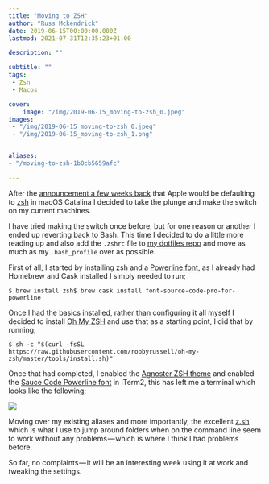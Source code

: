 ```yaml
---
title: "Moving to ZSH"
author: "Russ Mckendrick"
date: 2019-06-15T00:00:00.000Z
lastmod: 2021-07-31T12:35:23+01:00

description: ""

subtitle: ""
tags:
 - Zsh
 - Macos

cover:
    image: "/img/2019-06-15_moving-to-zsh_0.jpeg" 
images:
 - "/img/2019-06-15_moving-to-zsh_0.jpeg"
 - "/img/2019-06-15_moving-to-zsh_1.png"


aliases:
- "/moving-to-zsh-1b0cb5659afc"

---
```


After the [announcement a few weeks back](https://www.theverge.com/2019/6/4/18651872/apple-macos-catalina-zsh-bash-shell-replacement-features) that Apple would be defaulting to [zsh](http://zsh.sourceforge.net) in macOS Catalina I decided to take the plunge and make the switch on my current machines.

I have tried making the switch once before, but for one reason or another I ended up reverting back to Bash. This time I decided to do a little more reading up and also add the `.zshrc` file to [my dotfiles repo](https://github.com/russmckendrick/dotfiles) and move as much as my `.bash_profile` over as possible.

First of all, I started by installing zsh and a [Powerline font](https://github.com/powerline/fonts), as I already had Homebrew and Cask installed I simply needed to run;

```
$ brew install zsh$ brew cask install font-source-code-pro-for-powerline
```

Once I had the basics installed, rather than configuring it all myself I decided to install [Oh My ZSH](https://ohmyz.sh) and use that as a starting point, I did that by running;

```
$ sh -c "$(curl -fsSL https://raw.githubusercontent.com/robbyrussell/oh-my-zsh/master/tools/install.sh)"
```

Once that had completed, I enabled the [Agnoster ZSH theme](https://github.com/agnoster/agnoster-zsh-theme) and enabled the [Sauce Code Powerline font](https://github.com/ryanoasis/nerd-fonts/tree/master/patched-fonts/SourceCodePro) in iTerm2, this has left me a terminal which looks like the following;

![](/img/2019-06-15_moving-to-zsh_1.png)

Moving over my existing aliases and more importantly, the excellent [z.sh](https://github.com/rupa/z) which is what I use to jump around folders when on the command line seem to work without any problems — which is where I think I had problems before.

So far, no complaints — it will be an interesting week using it at work and tweaking the settings.
